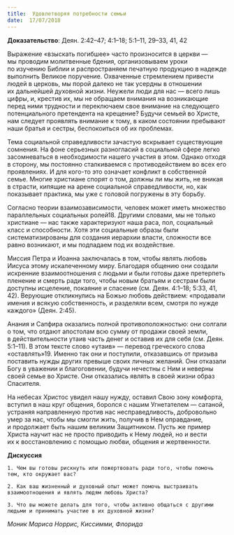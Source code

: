 ```yaml
---
title:  Удовлетворяя потребности семьи
date:  17/07/2018
---
```


**Доказательство**: Деян. 2:42–47; 4:1–18; 5:1–11, 29–33, 41, 42

Выражение «взыскать погибшее» часто произносится в церкви — мы проводим молитвенные бдения, организовываем уроки по изучению Библии и распространяем печатную продукцию в надежде выполнить Великое поручение. Охваченные стремлением привести людей в церковь, мы порой далеко не так усердны в отношении их дальнейшей духовной жизни. Неужели люди для нас — всего лишь цифры, и, крестив их, мы не обращаем внимания на возникающие перед ними трудности и переключаем свое внимание на следующего потенциального претендента на крещение? Будучи семьей во Христе, нам следует проявлять внимание к тому, в каком состоянии пребывают наши братья и сестры, беспокоиться об их проблемах.

Тема социальной справедливости зачастую вскрывает существующие сомнения. На фоне серьезных разногласий в социальной сфере легко засомневаться в необходимости нашего участия в этом. Однако отходя в сторону, мы постоянно сталкиваемся с противодействием во всех его проявлениях. И для кого-то это означает конфликт в собственной семье. Многие христиане спорят о том, должны ли мы жить, не вникая в страсти, кипящие на арене социальной справедливости, но, как показывает практика, мы уже с головой погружены в эту борьбу.

Согласно теории взаимозависимости, человек может иметь множество параллельных социальных ролей18. Другими словами, мы не только христиане — нас также характеризуют наша раса, пол, социальный класс и способности. Хотя эти социальные образы были систематизированы для создания иерархии власти, сложности все равно возникают, и мы подпадаем под их воздействие.

Миссия Петра и Иоанна заключалась в том, чтобы являть любовь Иисуса этому искалеченному миру. Благодаря общению они создали искренние взаимоотношения с людьми и были готовы даже претерпеть пленение и смерть ради того, чтобы новым братьям и сестрам были доступны исцеление, покаяние и спасение (см. Деян. 4:1–18; 5:33, 41, 42). Верующие откликнулись на Божью любовь действием: «продавали имения и всякую собственность, и разделяли всем, смотря по нужде каждого» (Деян. 2:45).

Анания и Сапфира оказались полной противоположностью: они солгали о том, что отдают апостолам всю сумму от продажи своей земли, в действительности утаив часть денег и оставив их для себя (см. Деян. 5:1–11). В этом тексте слово «утаив» — перевод греческого слова «оставлять»19. Именно так они и поступили, отказавшись от призыва поставить нужды других превыше своих личных желаний. Они отказали Богу в уважении и благоговении, будучи нечестны с Ним и неверны своей семье во Христе. Они отказались являть в своей жизни образ Спасителя.

На небесах Христос увидел нашу нужду, оставил Свою зону комфорта, вступил в наш круг общения, боролся с нашим Угнетателем — сатаной, устраняя направленную против нас несправедливость, добровольно умер за нас, чтобы мы смогли жить, получив в Нем оправдание, и продолжает быть нашим великим Защитником. Пусть же пример Христа научит нас не просто приводить к Нему людей, но и вести их к восстановлению с помощью любви, общения и жертвенности.

**Дискуссия**

`1.	Чем вы готовы рискнуть или пожертвовать ради того, чтобы помочь тем, кто окружает вас?`

`2.	Как ваш жизненный и духовный опыт может помочь выстраивать взаимоотношения и являть людям любовь Христа?`

`3.	Что вы можете делать для того, чтобы активно общаться с другими людьми и принимать участие в их духовной жизни?`

_Моник Мариса Норрис, Киссимми, Флорида_